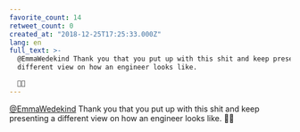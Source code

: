 ```yaml
---
favorite_count: 14
retweet_count: 0
created_at: "2018-12-25T17:25:33.000Z"
lang: en
full_text: >-
  @EmmaWedekind Thank you that you put up with this shit and keep presenting a
  different view on how an engineer looks like. 

  🙏💪
---
```


[@EmmaWedekind](https://twitter.com/EmmaWedekind) Thank you that you put up with
this shit and keep presenting a different view on how an engineer looks like.
🙏💪
